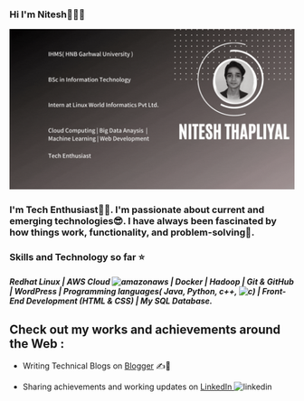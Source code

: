 ### Hi I'm Nitesh👋👨‍🎓
<img src ="https://github.com/Nitesh-thapliyal/Nitesh-thapliyal/blob/main/Nitesh%20thapliyal.gif">

### I'm Tech Enthusiast👨‍💻. I'm passionate about current and emerging technologies😎. I have always been fascinated by how things work, functionality, and problem-solving🧐.

### Skills and Technology so far ⭐
##### Redhat Linux | AWS Cloud <img src='https://cdn.jsdelivr.net/npm/simple-icons@3.0.1/icons/amazonaws.svg' alt='amazonaws' height='20'> | Docker | Hadoop | Git & GitHub | WordPress | Programming languages( Java, Python, c++, <img src='https://cdn.jsdelivr.net/npm/simple-icons@3.0.1/icons/c.svg' alt='c' height='20'>) | Front-End Development (HTML & CSS) | My SQL Database.

## Check out my works and achievements around the Web :

- Writing Technical Blogs on <a href="https://bauddhik-geek.blogspot.com/">Blogger</a> ✍📃

- Sharing achievements and working updates on <a href="https://www.linkedin.com/in/nitesh-thapliyal-4403a1135">LinkedIn </a><img src='https://cdn.jsdelivr.net/npm/simple-icons@3.0.1/icons/linkedin.svg' alt='linkedin' height='20'>
